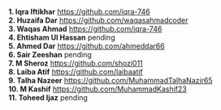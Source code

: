 **1. Iqra Iftikhar** 
https://github.com/iqra-746
<br>
**2. Huzaifa Dar** 
https://github.com/waqasahmadcoder
<br>
**3. Waqas Ahmad** 
https://github.com/iqra-746
<br>
**4. Ehtisham Ul Hassan** 
pending
<br>
**5. Ahmed Dar** 
https://github.com/ahmeddar66
<br>
**6. Sair Zeeshan** 
pending
<br>
**7. M Sheroz** 
https://github.com/shozi011
<br>
**8. Laiba Atif** 
https://github.com/laibaatif
<br>
**9. Talha Nazeer** 
https://github.com/MuhammadTalhaNazir65
<br>
**10. M Kashif**
https://github.com/MuhammadKashif23
<br>
**11. Toheed Ijaz** 
pending
